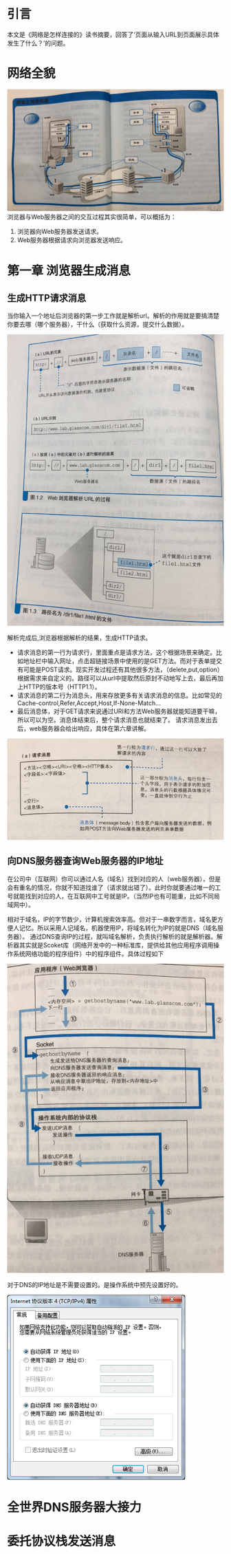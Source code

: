 # 引言
本文是《网络是怎样连接的》读书摘要，回答了‘页面从输入URL到页面展示具体发生了什么？’的问题。
# 网络全貌
![网络全貌](./assets/网络全貌.jpg)
浏览器与Web服务器之间的交互过程其实很简单，可以概括为：
1. 浏览器向Web服务器发送请求。
2. Web服务器根据请求向浏览器发送响应。
# 第一章 浏览器生成消息
## 生成HTTP请求消息
当你输入一个地址后浏览器的第一步工作就是解析url。解析的作用就是要搞清楚你要去哪（哪个服务器），干什么（获取什么资源，提交什么数据）。

![URL解析](./assets/url解析.png)

解析完成后,浏览器根据解析的结果，生成HTTP请求。
* 请求消息的第一行为请求行，里面重点是请求方法，这个根据场景来确定。比如地址栏中输入网址，点击超链接场景中使用的是GET方法。而对于表单提交有可能是POST请求。现实开发过程还有其他很多方法，（delete,put,option）根据需求来自定义的。路径可以从url中提取然后原封不动地写上去，最后再加上HTTP的版本号（HTTP1.1）。
* 请求消息的第二行为消息头，用来存放更多有关请求消息的信息。比如常见的Cache-control,Refer,Accept,Host,If-None-Match...
* 最后消息体，对于GET请求来说通过URI和方法Web服务器就能知道要干嘛，所以可以为空。消息体结束后，整个请求消息也就结束了。
请求消息发出去后，web服务器会给出响应，具体在第六章讲解。

![URL解析](./assets/请求消息.png)

## 向DNS服务器查询Web服务器的IP地址
在公司中（互联网）你可以通过人名（域名）找到对应的人（web服务器），但是会有重名的情况，你就不知道找谁了（请求就出错了）。此时你就要通过唯一的工号就能找到对应的人，在互联网中工号就是IP。（当然IP也有可能重，比如不同局域网中）。

相对于域名，IP的字节数少，计算机搜索效率高。但对于一串数字而言，域名更方便人记忆。所以采用人记域名，机器使用IP，将域名转化为IP的就是DNS（域名服务器）。
通过DNS查询IP的过程，就叫域名解析，负责执行解析的就是解析器。解析器其实就是Scoket库（网络开发中的一种标准库，提供给其他应用程序调用操作系统网络功能的程序组件）中的程序组件。具体过程如下

![scoket](./assets/scoket.png)

对于DNS的IP地址是不需要设置的。是操作系统中预先设置好的。

![DNS](./assets/DNS.jpg)

# 全世界DNS服务器大接力


# 委托协议栈发送消息